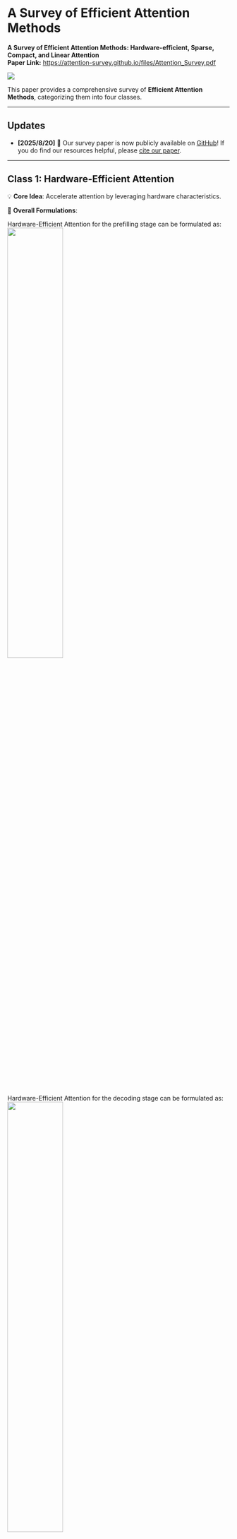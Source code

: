 # A Survey of Efficient Attention Methods

**A Survey of Efficient Attention Methods: Hardware-efficient, Sparse, Compact, and Linear Attention**  
**Paper Link:** https://attention-survey.github.io/files/Attention_Survey.pdf

![](./png_figs/fig2.png)

This paper provides a comprehensive survey of **Efficient Attention Methods**, categorizing them into four classes.

-----

## Updates

 - **[2025/8/20]** 🎉 Our survey paper is now publicly available on [GitHub](./resources/paper.pdf)! If you do find our resources helpful, please [cite our paper](#citation).

-----

## Class 1: Hardware-Efficient Attention

💡 **Core Idea**: Accelerate attention by leveraging hardware characteristics.

📝 **Overall Formulations**: 

Hardware-Efficient Attention for the prefilling stage can be formulated as:
 <img src="./png_figs/formula1.png" width="50%" height="50%">

Hardware-Efficient Attention for the decoding stage can be formulated as:
 <img src="./png_figs/formula2.png" width="50%" height="50%">

 ---

An example is **FlashAttention**, which tiles $Q, K, V$ to progressively compute the attention output $O$. Such a strategy avoids the I/O of $S, P$ matrices in the shape of $N \times N$.

 <img src="./png_figs/fig1.png" width="70%" height="70%">

---

The table below summarizes various hardware-efficient attention methods. 👇

![](./png_figs/table2.png)


-----

## Class2: Compact Attention

💡 **Core Idea**: Compressing the KV cache of attention by weight sharing or low rank decomposition while keeping computational cost unchanged, as with a full-sized KV cache. 

📝 **Overall Formulations**: 

 <img src="./png_figs/formula3.png" width="50%" height="50%">

---

 Below is a summarization of various approaches in compact attention. 👇

![](./png_figs/table3.png)


-----

## Class3: Sparse Attention

💡 **Core Idea**: Selectively performing a subset of computations in attention while omitting others.

📝 **Overall Formulations**: 

 <img src="./png_figs/formula4.png" width="90%" height="90%">

 ---

The table below summarizes various sparse attention methods. 👇

![](./png_figs/table4.png)

-----

## Class4: Linear Attention

💡 **Core Idea**: Redesigning the computational formulation of attention to achieve \(\mathcal{O}(N)\) time complexity. 

📝 **Overall Formulations**: 

 <img src="./png_figs/formula5.png" width="50%" height="50%">

---
### Computational Forms

Linear Attention can be implemented in three forms: **parallel**, **recurrent**, and **chunkwise**.

![](./png_figs/fig3.png)

---

### Gating Mechanisms

Many linear attention methods incorporate **forget gates** and **select gates**.

 <img src="./png_figs/fig4.png" width="70%" height="70%">

Based on the presence of these gates, we can classify linear attention methods as follows:

1.  **Naive Linear Attention (No Gates)**

    📝 The table below summarizes naive attention methods. 👇

    ![](./png_figs/table5.png)


2.  **Linear Attention with a Forget Gate**

    📝 This table compares methods that use a forget gate. 👇

    ![](./png_figs/table6.png)


3.  **Linear Attention with Forget and Select Gates**

    📝 This table compares methods that utilize both forget gate and select gate. 👇

    ![](./png_figs/table6.png)
    

### A Special Case: Test-Time Training (TTT)

A unique approach, **Test-Time Training (TTT)**, treats the hidden states of linear attention as learnable parameters.

 <img src="./png_figs/fig5.png" width="70%" height="70%">

-----

## Citation

If you find our work helpful, please cite our paper:

```
@article{zhang2025efficient,
  title={Efficient Attention Methods: A Comprehensive Survey},
  author={Zhang, Jintao and Su, Rundong and Liu, Chunyu and Wei, Jia and Wang, Ziteng and Zhang, Pengle and Wang, Haoxu and Jiang, Huiqiang and Huang, Haofeng and Xiang, Chendong and Xi, Haocheng and Yang, Shuo and Li, Xingyang and Hu, Yuezhou and Fu, Tianyu and Zhao, Tianchen and Zhang, Yicheng and Jiang, Youhe and Chen, Chang and Jiang, Kai and Chen, Huayu and Zhao, Min and Xu, Xiaoming and Zhu, Jun and Chen, Jianfei},
  year={2025}
}
```
